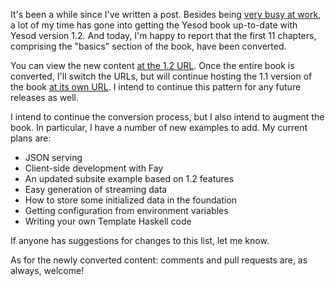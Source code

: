 It's been a while since I've written a post. Besides being [very busy at
work](https://www.fpcomplete.com/blog/2013/06/beta-sign-up), a lot of my time
has gone into getting the Yesod book up-to-date with Yesod version 1.2. And
today, I'm happy to report that the first 11 chapters, comprising the "basics"
section of the book, have been converted.

You can view the new content [at the 1.2
URL](http://www.yesodweb.com/book-1.2). Once the entire book is converted, I'll
switch the URLs, but will continue hosting the 1.1 version of the book [at its
own URL](http://www.yesodweb.com/book-1.1). I intend to continue this pattern
for any future releases as well.

I intend to continue the conversion process, but I also intend to augment the
book. In particular, I have a number of new examples to add. My current plans
are:

* JSON serving
* Client-side development with Fay
* An updated subsite example based on 1.2 features
* Easy generation of streaming data
* How to store some initialized data in the foundation
* Getting configuration from environment variables
* Writing your own Template Haskell code

If anyone has suggestions for changes to this list, let me know.

As for the newly converted content: comments and pull requests are, as always,
welcome!
